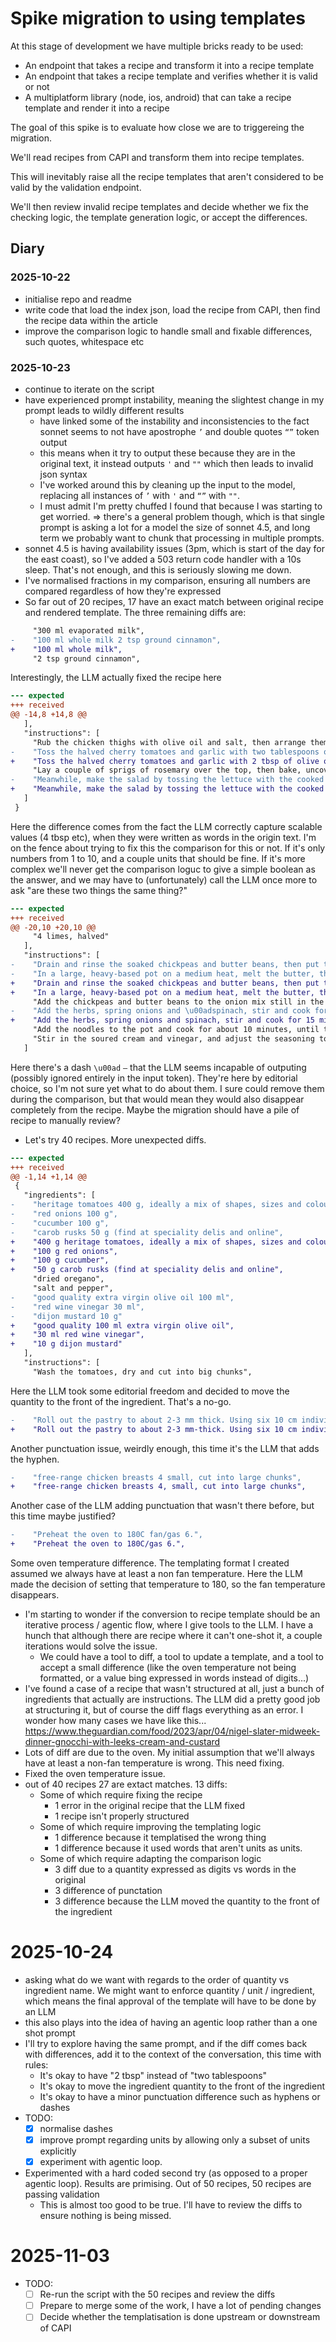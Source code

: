 # Spike migration to using templates

At this stage of development we have multiple bricks ready to be used:
- An endpoint that takes a recipe and transform it into a recipe template
- An endpoint that takes a recipe template and verifies whether it is valid or not
- A multiplatform library (node, ios, android) that can take a recipe template and render it into a recipe

The goal of this spike is to evaluate how close we are to triggereing the migration.

We'll read recipes from CAPI and transform them into recipe templates.

This will inevitably raise all the recipe templates that aren't considered to be valid by the validation endpoint.

We'll then review invalid recipe templates and decide whether we fix the checking logic, the template generation logic, or accept the differences.

## Diary

### 2025-10-22
- initialise repo and readme
- write code that load the index json, load the recipe from CAPI, then find the recipe data within the article
- improve the comparison logic to handle small and fixable differences, such quotes, whitespace etc

### 2025-10-23
- continue to iterate on the script
- have experienced prompt instability, meaning the slightest change in my prompt leads to wildly different results
  - have linked some of the instability and inconsistencies to the fact sonnet seems to not have apostrophe `’` and double quotes `“”` token output
  - this means when it try to output these because they are in the original text, it instead outputs `'` and `""` which then leads to invalid json syntax
  - I've worked around this by cleaning up the input to the model, replacing all instances of `’` with `'` and `“”` with `""`.
  - I must admit I'm pretty chuffed I found that because I was starting to get worried.
  => there's a general problem though, which is that single prompt is asking a lot for a model the size of sonnet 4.5, and long term we probably want to chunk that processing in multiple prompts.
- sonnet 4.5 is having availability issues (3pm, which is start of the day for the east coast), so I've added a 503 return code handler with a 10s sleep. That's not enough, and this is seriously slowing me down.
- I've normalised fractions in my comparison, ensuring all numbers are compared regardless of how they're expressed
- So far out of 20 recipes, 17 have an exact match between original recipe and rendered template. The three remaining diffs are:

```diff
     "300 ml evaporated milk",
-    "100 ml whole milk 2 tsp ground cinnamon",
+    "100 ml whole milk",
     "2 tsp ground cinnamon",
```
Interestingly, the LLM actually fixed the recipe here


```diff
--- expected
+++ received
@@ -14,8 +14,8 @@
   ],
   "instructions": [
     "Rub the chicken thighs with olive oil and salt, then arrange them skin side up in a single layer in a large baking dish.",
-    "Toss the halved cherry tomatoes and garlic with two tablespoons of olive oil and some salt, then tip them on top of the chicken and push the mix into the gaps between the thighs.",
+    "Toss the halved cherry tomatoes and garlic with 2 tbsp of olive oil and some salt, then tip them on top of the chicken and push the mix into the gaps between the thighs.",
     "Lay a couple of sprigs of rosemary over the top, then bake, uncovered, at 180C (160C fan)/350F/gas 4 for 45-50 minutes, until the chicken is well browned on top and cooked through.",
-    "Meanwhile, make the salad by tossing the lettuce with the cooked beans, parmesan and a dressing made from four tablespoons of olive oil, the red-wine vinegar and mustard."
+    "Meanwhile, make the salad by tossing the lettuce with the cooked beans, parmesan and a dressing made from 4 tbsp of olive oil, the red-wine vinegar and mustard."
   ]
 }
```
Here the difference comes from the fact the LLM correctly capture scalable values (4 tbsp etc), when they were written as words in the origin text. I'm on the fence about trying to fix this the comparison for this or not. If it's only numbers from 1 to 10, and a couple units that should be fine. If it's more complex we'll never get the comparison loguc to give a simple boolean as the answer, and we may have to (unfortunately) call the LLM once more to ask "are these two things the same thing?" 

```diff
--- expected
+++ received
@@ -20,10 +20,10 @@
     "4 limes, halved"
   ],
   "instructions": [
-    "Drain and rinse the soaked chickpeas and butter beans, then put them in two separate pots, cover in plenty of fresh water and boil until they\u2019re almost cooked \u2013 depending on the age of the pulses, this may take anywhere \u00adbetween 25 and 55 minutes. Once both the chickpeas and butter beans are ready, drain them into the same colander.",
-    "In a large, heavy-based pot on a medium heat, melt the butter, then saute the onion and garlicfor 20 minutes, stirring often, \u00aduntil soft and golden brown. Stir in the turmeric, add salt and \u00adpepper to taste, then transfer a third of the mix to a dish.",
+    "Drain and rinse the soaked chickpeas and butter beans, then put them in two separate pots, cover in plenty of fresh water and boil until they\u2019re almost cooked \u2013 depending on the age of the pulses, this may take anywhere between 25 and 55 minutes. Once both the chickpeas and butter beans are ready, drain them into the same colander.",
+    "In a large, heavy-based pot on a medium heat, melt the butter, then saute the onion and garlicfor 20 minutes, stirring often, until soft and golden brown. Stir in the turmeric, add salt and pepper to taste, then transfer a third of the mix to a dish.",
     "Add the chickpeas and butter beans to the onion mix still in the pot, then stir in the split peas and stock and simmer for 30 minutes, occasionally skimming off the froth, until the peas are tender.",
-    "Add the herbs, spring onions and \u00adspinach, stir and cook for 15 minutes longer; if the soup seems very thick, add a little extra stock (or water), to loosen. Taste and season generously.",
+    "Add the herbs, spring onions and spinach, stir and cook for 15 minutes longer; if the soup seems very thick, add a little extra stock (or water), to loosen. Taste and season generously.",
     "Add the noodles to the pot and cook for about 10 minutes, until they are just done.",
     "Stir in the soured cream and vinegar, and adjust the seasoning to taste. Serve in bowls garnished with the extra soured cream and the reserved cooked onion mix, and with the lime halves on the side for squeezing over."
   ]
```
Here there's a dash `\u00ad` `–` that the LLM seems incapable of outputing (possibly ignored entirely in the input token). They're here by editorial choice, so I'm not sure yet what to do about them.
I sure could remove them during the comparison, but that would mean they would also disappear completely from the recipe. Maybe the migration should have a pile of recipe to manually review?

- Let's try 40 recipes. More unexpected diffs.
```diff
--- expected
+++ received
@@ -1,14 +1,14 @@
 {
   "ingredients": [
-    "heritage tomatoes 400 g, ideally a mix of shapes, sizes and colours",
-    "red onions 100 g",
-    "cucumber 100 g",
-    "carob rusks 50 g (find at speciality delis and online",
+    "400 g heritage tomatoes, ideally a mix of shapes, sizes and colours",
+    "100 g red onions",
+    "100 g cucumber",
+    "50 g carob rusks (find at speciality delis and online",
     "dried oregano",
     "salt and pepper",
-    "good quality extra virgin olive oil 100 ml",
-    "red wine vinegar 30 ml",
-    "dijon mustard 10 g"
+    "good quality 100 ml extra virgin olive oil",
+    "30 ml red wine vinegar",
+    "10 g dijon mustard"
   ],
   "instructions": [
     "Wash the tomatoes, dry and cut into big chunks",
```
Here the LLM took some editorial freedom and decided to move the quantity to the front of the ingredient. That's a no-go.

```diff
-    "Roll out the pastry to about 2-3 mm thick. Using six 10 cm individual tart tins as a guide, cut out six circles an inch wider than the tins; reroll the pastry offcuts when you need to. Press each round of pastry firmly into a tart tin, trim off any excess, and chill in the fridge for 20 minutes.",
+    "Roll out the pastry to about 2-3 mm-thick. Using six 10 cm individual tart tins as a guide, cut out six circles an inch wider than the tins; reroll the pastry offcuts when you need to. Press each round of pastry firmly into a tart tin, trim off any excess, and chill in the fridge for 20 minutes."
```
Another punctuation issue, weirdly enough, this time it's the LLM that adds the hyphen.
```diff
-    "free-range chicken breasts 4 small, cut into large chunks",
+    "free-range chicken breasts 4, small, cut into large chunks",
```
Another case of the LLM adding punctuation that wasn't there before, but this time maybe justified?

```diff
-    "Preheat the oven to 180C fan/gas 6.",
+    "Preheat the oven to 180C/gas 6.",
```
Some oven temperature difference. The templating format I created assumed we always have at least a non fan temperature. Here the LLM made the decision of setting that temperature to 180, so the fan temperature disappears.


- I'm starting to wonder if the conversion to recipe template should be an iterative process / agentic flow, where I give tools to the LLM. I have a hunch that although there are recipe where it can't one-shot it, a couple iterations would solve the issue.
  - We could have a tool to diff, a tool to update a template, and a tool to accept a small difference (like the oven temperature not being formatted, or a value bing expressed in words instead of digits...)
- I've found a case of a recipe that wasn't structured at all, just a bunch of ingredients that actually are instructions. The LLM did a pretty good job at structuring it, but of course the diff flags everything as an error. I wonder how many cases we have like this... https://www.theguardian.com/food/2023/apr/04/nigel-slater-midweek-dinner-gnocchi-with-leeks-cream-and-custard
- Lots of diff are due to the oven. My initial assumption that we'll always have at least a non-fan temperature is wrong. This need fixing.
- Fixed the oven temperature issue.
- out of 40 recipes 27 are extact matches. 13 diffs:
  - Some of which require fixing the recipe
    - 1 error in the original recipe that the LLM fixed
    - 1 recipe isn't properly structured
  - Some of which require improving the templating logic
    - 1 difference because it templatised the wrong thing
    - 1 difference because it used words that aren't units as units.
  - Some of which require adapting the comparison logic
    - 3 diff due to a quantity expressed as digits vs words in the original
    - 3 difference of punctation
    - 3 difference because the LLM moved the quantity to the front of the ingredient

# 2025-10-24
- asking what do we want with regards to the order of quantity vs ingredient name. We might want to enforce quantity / unit / ingredient, which means the final approval of the template will have to be done by an LLM
- this also plays into the idea of having an agentic loop rather than a one shot prompt
- I'll try to explore having the same prompt, and if the diff comes back with differences, add it to the context of the conversation, this time with rules:
  - It's okay to have "2 tbsp" instead of "two tablespoons"
  - It's okay to move the ingredient quantity to the front of the ingredient
  - It's okay to have a minor punctuation difference such as hyphens or dashes
- TODO:
  - [x] normalise dashes
  - [x] improve prompt regarding units by allowing only a subset of units explicitly
  - [x] experiment with agentic loop.
- Experimented with a hard coded second try (as opposed to a proper agentic loop). Results are primising. Out of 50 recipes, 50 recipes are passing validation
  - This is almost too good to be true. I'll have to review the diffs to ensure nothing is being missed.

# 2025-11-03
- TODO:
  - [ ] Re-run the script with the 50 recipes and review the diffs
  - [ ] Prepare to merge some of the work, I have a lot of pending changes
  - [ ] Decide whether the templatisation is done upstream or downstream of CAPI
